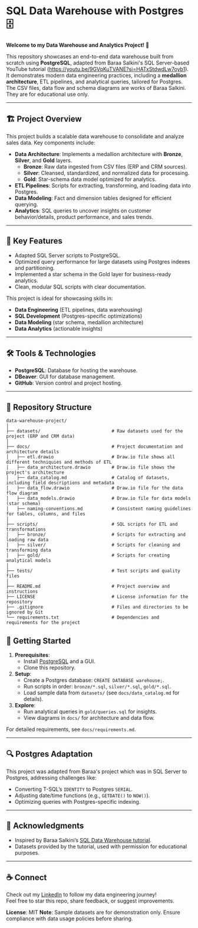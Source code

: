 # SQL Data Warehouse with Postgres 🗄️
**Welcome to my Data Warehouse and Analytics Project!** 🚀   


This repository showcases an end-to-end data warehouse built from scratch using **PostgreSQL**, adapted from Baraa Salkini's SQL Server-based YouTube tutorial (https://youtu.be/9GVqKuTVANE?si=HATxStdwdLw7oyb1). It demonstrates modern data engineering practices, including a **medallion architecture**, ETL pipelines, and analytical queries, tailored for Postgres.
The CSV files, data flow and schema diagrams are works of Baraa Salkini. They are for educational use only.

---

## 🏗️ Project Overview
This project builds a scalable data warehouse to consolidate and analyze sales data. Key components include:

- **Data Architecture**: Implements a medallion architecture with **Bronze**, **Silver**, and **Gold** layers.
  - **Bronze**: Raw data ingested from CSV files (ERP and CRM sources).
  - **Silver**: Cleansed, standardized, and normalized data for processing.
  - **Gold**: Star-schema data model optimized for analytics.
- **ETL Pipelines**: Scripts for extracting, transforming, and loading data into Postgres.
- **Data Modeling**: Fact and dimension tables designed for efficient querying.
- **Analytics**: SQL queries to uncover insights on customer behavior/details, product performance, and sales trends.

---

## 🎯 Key Features
- Adapted SQL Server scripts to PostgreSQL.
- Optimized query performance for large datasets using Postgres indexes and partitioning.
- Implemented a star schema in the Gold layer for business-ready analytics.
- Clean, modular SQL scripts with clear documentation.

This project is ideal for showcasing skills in:
- **Data Engineering** (ETL pipelines, data warehousing)
- **SQL Development** (Postgres-specific optimizations)
- **Data Modeling** (star schema, medallion architecture)
- **Data Analytics** (actionable insights)

---

## 🛠️ Tools & Technologies
- **PostgreSQL**: Database for hosting the warehouse.
- **DBeaver**: GUI for database management.
- **GitHub**: Version control and project hosting.

---

## 📂 Repository Structure

```
data-warehouse-project/
│
├── datasets/                           # Raw datasets used for the project (ERP and CRM data)
│
├── docs/                               # Project documentation and architecture details
│   ├── etl.drawio                      # Draw.io file shows all different techniquies and methods of ETL
│   ├── data_architecture.drawio        # Draw.io file shows the project's architecture
│   ├── data_catalog.md                 # Catalog of datasets, including field descriptions and metadata
│   ├── data_flow.drawio                # Draw.io file for the data flow diagram
│   ├── data_models.drawio              # Draw.io file for data models (star schema)
│   ├── naming-conventions.md           # Consistent naming guidelines for tables, columns, and files
│
├── scripts/                            # SQL scripts for ETL and transformations
│   ├── bronze/                         # Scripts for extracting and loading raw data
│   ├── silver/                         # Scripts for cleaning and transforming data
│   ├── gold/                           # Scripts for creating analytical models
│
├── tests/                              # Test scripts and quality files
│
├── README.md                           # Project overview and instructions
├── LICENSE                             # License information for the repository
├── .gitignore                          # Files and directories to be ignored by Git
└── requirements.txt                    # Dependencies and requirements for the project 
```

## 🚀 Getting Started
1. **Prerequisites**:
   - Install [PostgreSQL](https://www.postgresql.org/download/) and a GUI.
   - Clone this repository.
2. **Setup**:
   - Create a Postgres database: `CREATE DATABASE warehouse;`.
   - Run scripts in order: `bronze/*.sql`, `silver/*.sql`, `gold/*.sql`.
   - Load sample data from `datasets/` (see `docs/data_catalog.md` for details).
3. **Explore**:
   - Run analytical queries in `gold/queries.sql` for insights.
   - View diagrams in `docs/` for architecture and data flow.

For detailed requirements, see `docs/requirements.md`.

---

## 🔍 Postgres Adaptation
This project was adapted from Baraa's project which was in SQL Server to Postgres, addressing challenges like:
- Converting T-SQL’s `IDENTITY` to Postgres `SERIAL`.
- Adjusting date/time functions (e.g., `GETDATE()` to `NOW()`).
- Optimizing queries with Postgres-specific indexing.

---

## 🙏 Acknowledgments
- Inspired by Baraa Salkini’s [SQL Data Warehouse tutorial]([https://www.youtube.com/watch?v=9GVqKuTVANE&t=14578s]).
- Datasets provided by the tutorial, used with permission for educational purposes.

---

## ☕ Connect
Check out my [LinkedIn](https://www.linkedin.com/in/ridwan-badamasi/) to follow my data engineering journey!  
Feel free to star this repo, share feedback, or suggest improvements.

**License**: MIT 
**Note**: Sample datasets are for demonstration only. Ensure compliance with data usage policies before sharing.
